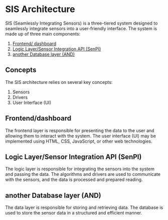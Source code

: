 # SIS Architecture

SIS (Seamlessly Integrating Sensors) is a three-tiered system designed to seamlessly integrate sensors into a user-friendly interface. The system is made up of three main components:

1. [Frontend/ dashboard](#front)
2. [Logic Layer/Sensor Integration API (SenPI)](#senpi)
3. [another Database layer (AND)](#and)

## Concepts

The SIS architecture relies on several key concepts:

1. Sensors
3. Drivers
6. User Interface (UI)

## Frontend/dashboard<a name="front"></a>

The frontend layer is responsible for presenting the data to the user and allowing them to interact with the system. The user interface (UI) may be implemented using HTML, CSS, JavaScript, or other web technologies.

## Logic Layer/Sensor Integration API (SenPI) <a name="senpi"></a>

The logic layer is responsible for integrating the sensors into the system and passing the data. The algorithms and drivers are used to communicate with the sensors, and the data is processed and prepared reading.

## another Database layer (AND) <a name="and"></a>

The data layer is responsible for storing and retrieving data. The database is used to store the sensor data in a structured and efficient manner.

